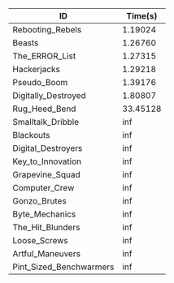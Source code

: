 |ID|Time(s)|
|-|-|
|Rebooting_Rebels|1.19024|
|Beasts|1.26760|
|The_ERROR_List|1.27315|
|Hackerjacks|1.29218|
|Pseudo_Boom|1.39176|
|Digitally_Destroyed|1.80807|
|Rug_Heed_Bend|33.45128|
|Smalltalk_Dribble|inf|
|Blackouts|inf|
|Digital_Destroyers|inf|
|Key_to_Innovation|inf|
|Grapevine_Squad|inf|
|Computer_Crew|inf|
|Gonzo_Brutes|inf|
|Byte_Mechanics|inf|
|The_Hit_Blunders|inf|
|Loose_Screws|inf|
|Artful_Maneuvers|inf|
|Pint_Sized_Benchwarmers|inf|
